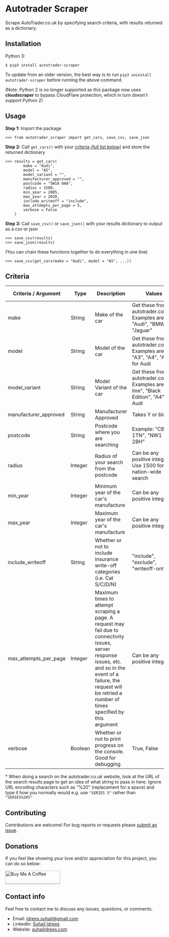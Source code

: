# Autotrader Scraper
Scrape AutoTrader.co.uk by specifying search criteria, with results returned as a dictionary.


## Installation
   
Python 3:

    $ pip3 install autotrader-scraper

To update from an older version, the best way is to run `pip3 uninstall autotrader-scraper` before running the above command.

(Note: Python 2 is no longer supported as this package now uses **cloudscraper** to bypass CloudFlare protection, which in turn doesn't support Python 2)

## Usage

**Step 1:** Import the package

    >>> from autotrader_scraper import get_cars, save_csv, save_json

**Step 2:** Call `get_cars()` with your [criteria _(full list below)_](#criteria) and store the returned dictionary

    >>> results = get_cars(
            make = "Audi",
            model = "A5",
            model_variant = "",
            manufacturer_approved = "",
            postcode = "SW1A 0AA",
            radius = 1500,
            min_year = 2005,
            max_year = 2020,
            include_writeoff = "include",
            max_attempts_per_page = 5,
            verbose = False
        )

**Step 3:** Call `save_csv()` or `save_json()` with your results dictionary to output as a csv or json

    >>> save_csv(results)
    >>> save_json(results)
    
(You can chain these functions together to do everything in one line)

    >>> save_csv(get_cars(make = "Audi", model = "A5", ...))
    
## Criteria

| Criteria / Argument | Type | Description | Values | Default Value |
|-|-|-|-|-|
| make | String | Make of the car | Get these from autotrader.co.uk\*. Examples are "Audi", "BMW", "Jaguar" |"BMW"|
| model | String | Model of the car | Get these from autotrader.co.uk\*. Examples are "A3", "A4", "A4" for Audi |"5 SERIES"|
| model_variant | String | Model Variant of the car | Get these from autotrader.co.uk\*. Examples are "S line", "Black Edition", "A4" for Audi |"5 SERIES"|
| manufacturer_approved | String | Manufacturer Approved | Takes Y or blank |"default N"|
| postcode | String | Postcode where you are searching | Example: "CB2 1TN", "NW1 2BH" | "SW1A 0AA" |
| radius | Integer | Radius of your search from the postcode | Can be any positive integer. Use 1500 for nation-wide search | 1500 (i.e. nation-wide) |
| min_year | Integer | Minimum year of the car's manufacture | Can be any positive integer | 1995 |
| max_year | Integer | Maximum year of the car's manufacture | Can be any positive integer | 1995 |
| include_writeoff | String | Whether or not to include insurance write-off categories (i.e. Cat S/C/D/N) | "include", "exclude", "writeoff-only" | "include" |
| max_attempts_per_page | Integer | Maximum times to attempt scraping a page. A request may fail due to connectivity issues, server response issues, etc. and so in the event of a failure, the request will be retried a number of times specified by this argument | Can be any positive integer | 5 |
| verbose | Boolean | Whether or not to print progress on the console. Good for debugging | True, False | False |

\* When doing a search on the autotrader.co.uk website, look at the URL of the search results page to get an idea of what string to pass in here. Ignore URL encoding characters such as "%20" (replacement for a space) and type it how you normally would e.g. use `"SERIES 5"` rather than `"SERIES%205"`


## Contributing

Contributions are welcome!  For bug reports or requests please [submit an issue](https://github.com/suhailidrees/autotrader_scraper/issues).

## Donations

If you feel like showing your love and/or appreciation for this project, you can do so below:

<a href="https://buymeacoff.ee/suhailidrees" target="_blank"><img src="https://www.buymeacoffee.com/assets/img/custom_images/orange_img.png" alt="Buy Me A Coffee" style="height: 41px !important;width: 174px !important;box-shadow: 0px 3px 2px 0px rgba(190, 190, 190, 0.5) !important;-webkit-box-shadow: 0px 3px 2px 0px rgba(190, 190, 190, 0.5) !important;" ></a>

## Contact info

Feel free to contact me to discuss any issues, questions, or comments.

* Email: [idrees.suhail@gmail.com](mailto:idrees.suhail@gmail.com)
* LinkedIn: [Suhail Idrees](https://www.linkedin.com/in/suhail-idrees-926657a8/)
* Website: [suhailidrees.com](https://suhailidrees.com/?gh)
